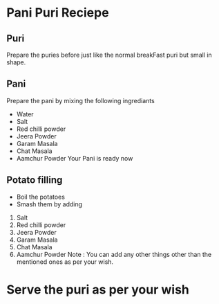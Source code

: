 # Pani Puri Reciepe
## Puri
Prepare the puries before just like the normal breakFast puri but small in shape.

## Pani
Prepare the pani by mixing the following ingrediants
* Water
* Salt
* Red chilli powder
* Jeera Powder
* Garam Masala
* Chat Masala
* Aamchur Powder
Your Pani is ready now

## Potato filling
* Boil the potatoes
* Smash them by adding 
1) Salt
2) Red chilli powder
3) Jeera Powder
4) Garam Masala
5) Chat Masala
6) Aamchur Powder
Note : You can add any other things other than the mentioned ones as per your wish.

# Serve the puri as per your wish 
